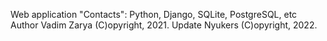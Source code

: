 Web application "Contacts": Python, Django, SQLite, PostgreSQL, etc
Author Vadim Zarya (C)opyright, 2021.
Update Nyukers (C)opyright, 2022.
